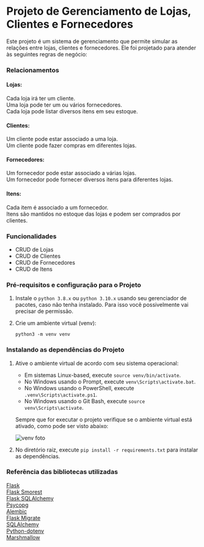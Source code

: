 # Projeto de Gerenciamento de Lojas, Clientes e Fornecedores

Este projeto é um sistema de gerenciamento que permite simular as relações entre lojas, clientes e fornecedores. 
Ele foi projetado para atender às seguintes regras de negócio:

### Relacionamentos

#### Lojas:

Cada loja irá ter um cliente.  
Uma loja pode ter um ou vários fornecedores.  
Cada loja pode listar diversos itens em seu estoque.

#### Clientes:

Um cliente pode estar associado a uma loja.  
Um cliente pode fazer compras em diferentes lojas.

#### Fornecedores:

Um fornecedor pode estar associado a várias lojas.  
Um fornecedor pode fornecer diversos itens para diferentes lojas.

#### Itens:

Cada item é associado a um fornecedor.  
Itens são mantidos no estoque das lojas e podem ser comprados por clientes.

### Funcionalidades
* CRUD de Lojas
* CRUD de Clientes
* CRUD de Fornecedores
* CRUD de Itens

### Pré-requisitos e configuração para o Projeto

1. Instale o `python 3.8.x` ou `python 3.10.x` usando seu gerenciador de pacotes, caso não tenha instalado. Para isso você possivelmente vai precisar de permissão.

2. Crie um ambiente virtual (venv):

    `python3 -m venv venv`

### Instalando as dependências do Projeto

1. Ative o ambiente virtual de acordo com seu sistema operacional:

    * Em sistemas Linux-based, execute `source venv/bin/activate`.
    * No Windows usando o Prompt, execute `venv\Scripts\activate.bat`.
    * No Windows usando o PowerShell, execute `.venv\Scripts\activate.ps1`.
    * No Windows usando o Git Bash, execute `source venv\Scripts\activate`.

    Sempre que for executar o projeto verifique se o ambiente virtual está ativado, como pode ser visto abaixo:

    ![venv foto](https://github.com/joselisboaa/Flask-SIC/assets/67613937/bb42e351-4ec1-4bad-8b10-4dcc979e25dd)

2. No diretório raiz, execute `pip install -r requirements.txt` para instalar as dependências.


### Referência das bibliotecas utilizadas

[Flask](https://flask.palletsprojects.com/en/2.3.x/)  
[Flask Smorest](https://flask-smorest.readthedocs.io/en/latest/)  
[Flask SQLAlchemy](https://flask-sqlalchemy.palletsprojects.com/en/3.1.x/)   
[Psycopg](https://www.psycopg.org/)  
[Alembic](https://alembic.sqlalchemy.org/en/latest/)  
[Flask Migrate](https://flask-migrate.readthedocs.io/en/latest/)  
[SQLAlchemy](https://www.sqlalchemy.org/)  
[Python-dotenv](https://pypi.org/project/python-dotenv/)  
[Marshmallow](https://marshmallow.readthedocs.io/en/stable/)  
